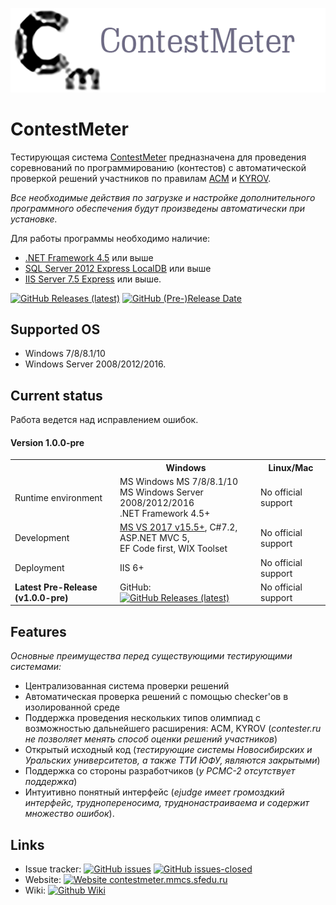 ![Centurion logo](https://raw.githubusercontent.com/unchase/contestmeter/master/Images/contestmeter_logo.png) 


# ContestMeter

Тестирующая система [ContestMeter](http://contestmeter.mmcs.sfedu.ru) предназначена для проведения соревнований по программированию (контестов) с автоматической проверкой решений участников по правилам [ACM](https://wikipedia.org/wiki/ACM_International_Collegiate_Programming_Contest) и [KYROV](https://school9.perm.ru/gate/articles/FAQ/#s_1_q_0).

*Все необходимые действия по загрузке и настройке дополнительного программного обеспечения будут произведены автоматически при установке.*

Для работы программы необходимо наличие:<br/>

- [.NET Framework 4.5](https://www.microsoft.com/ru-ru/download/details.aspx?id=30653) или выше
- [SQL Server 2012 Express LocalDB](https://www.microsoft.com/ru-RU/download/details.aspx?id=29062) или выше
- [IIS Server 7.5 Express](https://www.microsoft.com/ru-ru/download/details.aspx?id=1038) или выше.

<a href="https://github.com/unchase/ContestMeter/releases/latest" rel="nofollow"><img src="https://img.shields.io/github/downloads/unchase/ContestMeter/total.svg?maxAge=86400&&style=flat-square" alt="GitHub Releases (latest)"></a>
[![GitHub (Pre-)Release Date](https://img.shields.io/github/release-date-pre/unchase/contestmeter.svg?style=flat-square)](https://github.com/unchase/contestmeter/releases/latest)

## Supported OS
* Windows 7/8/8.1/10
* Windows Server 2008/2012/2016.

## Current status

Работа ведется над исправлением ошибок.

#### Version 1.0.0-pre

<table>
  <tr>
    <th>&nbsp;</th>
    <th>Windows</th>
    <th>Linux/Mac</th>
  </tr>
  <tr>
    <td>Runtime environment</td>
    <td>MS Windows MS 7/8/8.1/10<br/>MS Windows Server 2008/2012/2016<br/>.NET Framework 4.5+</td>
    <td>No official support</td>
  </tr>
  <tr>
    <td>Development</td>
    <td><a href="https://visualstudio.microsoft.com" width="49%">MS VS 2017 v15.5+</a>, C#7.2, ASP.NET MVC 5,<br/> EF Code first, WIX Toolset</td>
    <td>No official support</td>
  </tr>
  <tr>
    <td>Deployment</td>
    <td>IIS 6+</td>
    <td>No official support</td>
  </tr>  
  <tr>
    <td><strong>Latest Pre-Release (v1.0.0-pre)</strong></td>
    <td>GitHub: <a href="https://github.com/unchase/ContestMeter/releases"><img src="https://img.shields.io/github/downloads-pre/unchase/ContestMeter/latest/total.svg?maxAge=86400&&style=flat-square" alt="GitHub Releases (latest)"></a></td>
    <td>No official support</td>
  </tr>
</table>

## Features
*Основные преимущества перед существующими тестирующими системами:*

- Централизованная система проверки решений
- Автоматическая проверка решений с помощью checker'ов в изолированной среде
- Поддержка проведения нескольких типов олимпиад с возможностью дальнейшего расширения: ACM, KYROV (*contester.ru не позволяет менять способ оценки решений участников*)
- Открытый исходный код (*тестирующие системы Новосибирских и Уральских университетов, а также ТТИ ЮФУ, являются закрытыми*)
- Поддержка со стороны разработчиков (*у PCMC-2 отсутствует поддержка*)
- Интуитивно понятный интерфейс (*ejudge имеет громоздкий интерфейс, труднопереносима, труднонастраиваема и содержит множество ошибок*).

## Links
* Issue tracker: [![GitHub issues](https://img.shields.io/github/issues/unchase/contestmeter/shields.svg?style=flat-square)](https://github.com/unchase/contestmeter/issues) [![GitHub issues-closed](https://img.shields.io/github/issues-closed/unchase/contestmeter.svg?style=flat-square)](https://GitHub.com/unchase/contestmeter/issues?q=is%3Aissue+is%3Aclosed)
* Website: [![Website contestmeter.mmcs.sfedu.ru](https://img.shields.io/website-up-down-green-red/http/contestmeter.mmcs.sfedu.ru.svg?style=flat-square)](http://contestmeter.mmcs.sfedu.ru/)
* Wiki: <a href="https://github.com/unchase/contestmeter/wiki" rel="nofollow" target="_blank"><img src="https://img.shields.io/badge/Wiki-go-blue.svg?style=flat-square" alt="Github Wiki"></a>
